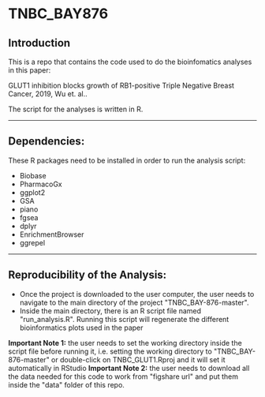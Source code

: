 # TNBC_BAY876

## Introduction
This is a repo that contains the code used to do the bioinfomatics analyses in this paper:

GLUT1 inhibition blocks growth of RB1-positive Triple Negative Breast Cancer, 2019, Wu et. al..

The script for the analyses is written in R.


----

## Dependencies:
These R packages need to be installed in order to run the analysis script:
- Biobase
- PharmacoGx
- ggplot2
- GSA
- piano
- fgsea
- dplyr
- EnrichmentBrowser
- ggrepel


----
## Reproducibility of the Analysis:
- Once the project is downloaded to the user computer, the user needs to navigate to the main directory of the project "TNBC_BAY-876-master".
- Inside the main directory, there is an R script file named "run_analysis.R". Running this script will regenerate the different bioinformatics plots used in the paper


**Important Note 1:** the user needs to set the working directory inside the script file before running it, i.e. setting the working directory to "TNBC_BAY-876-master" or double-click on TNBC_GLUT1.Rproj and it will set it automatically in RStudio
**Important Note 2:** the user needs to download all the data needed for this code to work from "figshare url" and put them inside the "data" folder of this repo.



